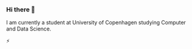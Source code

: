 ### Hi there 👋

I am currently a student at University of Copenhagen studying Computer and Data Science. 
 
 ⚡ 



